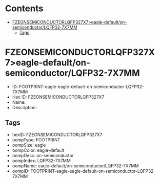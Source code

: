 



Contents
========

* [FZEONSEMICONDUCTORLQFP327X7>eagle-default/on-semiconductor/LQFP32-7X7MM](#fzeonsemiconductorlqfp327x7eagle-defaulton-semiconductorlqfp32-7x7mm)
	* [Tags](#tags)

# FZEONSEMICONDUCTORLQFP327X7>eagle-default/on-semiconductor/LQFP32-7X7MM

- ID: FOOTPRINT-eagle-eagle-default-on-semiconductor-LQFP32-7X7MM
- Hex ID: FZEONSEMICONDUCTORLQFP327X7
- Name: 
- Description: 

## Tags

- hexID: FZEONSEMICONDUCTORLQFP327X7
- oompType: FOOTPRINT
- oompSize: eagle
- oompColor: eagle-default
- oompDesc: on-semiconductor
- oompIndex: LQFP32-7X7MM
- oompName: eagle-default/on-semiconductor/LQFP32-7X7MM
- oompID: FOOTPRINT-eagle-eagle-default-on-semiconductor-LQFP32-7X7MM
